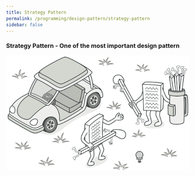 ```yaml
---
title: Strategy Pattern
permalink: /programming/design-pattern/strategy-pattern
sidebar: false
---
```


<!-- [[toc]] -->

### Strategy Pattern - One of the most important design pattern

![Strategy Pattern](/articles/programming/design-pattern/strategy.png)

